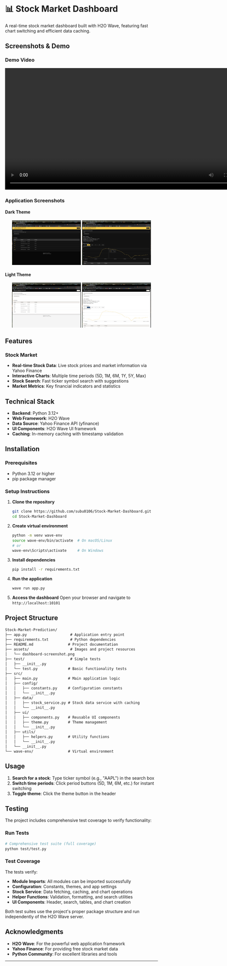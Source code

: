 # 📊 Stock Market Dashboard
A real-time stock market dashboard built with H2O Wave, featuring fast chart switching and efficient data caching.

## Screenshots & Demo

### Demo Video
<video width="800" controls>
  <source src="https://github.com/subu0106/Stock-Market-Dashboard/raw/main/assets/demo.mp4" type="video/mp4">
  <a href="https://github.com/subu0106/Stock-Market-Dashboard/blob/main/assets/demo.mp4">Watch Demo Video</a>
</video>


### Application Screenshots

#### Dark Theme

<div align="center">
  <img src="https://raw.githubusercontent.com/subu0106/Stock-Market-Dashboard/main/assets/DT-1.png" alt="Dark Theme View 1" width="45%">
  <img src="https://raw.githubusercontent.com/subu0106/Stock-Market-Dashboard/main/assets/DT-2.png" alt="Dark Theme View 2" width="45%">
</div>

####  Light Theme

<div align="center">
  <img src="https://raw.githubusercontent.com/subu0106/Stock-Market-Dashboard/main/assets/LT-1.png" alt="Light Theme View 1" width="45%">
  <img src="https://raw.githubusercontent.com/subu0106/Stock-Market-Dashboard/main/assets/LT-2.png" alt="Light Theme View 2" width="45%">
</div>

## Features

### Stock Market

- **Real-time Stock Data**: Live stock prices and market information via Yahoo Finance
- **Interactive Charts**: Multiple time periods (5D, 1M, 6M, 1Y, 5Y, Max)
- **Stock Search**: Fast ticker symbol search with suggestions
- **Market Metrics**: Key financial indicators and statistics

## Technical Stack

- **Backend**: Python 3.12+
- **Web Framework**: H2O Wave
- **Data Source**: Yahoo Finance API (yfinance)
- **UI Components**: H2O Wave UI framework
- **Caching**: In-memory caching with timestamp validation

## Installation

### Prerequisites
- Python 3.12 or higher
- pip package manager

### Setup Instructions

1. **Clone the repository**
   ```bash
   git clone https://github.com/subu0106/Stock-Market-Dashboard.git
   cd Stock-Market-Dashboard
   ```

2. **Create virtual environment**
   ```bash
   python -m venv wave-env
   source wave-env/bin/activate  # On macOS/Linux
   # or
   wave-env\Scripts\activate     # On Windows
   ```

3. **Install dependencies**
   ```bash
   pip install -r requirements.txt
   ```

4. **Run the application**
   ```bash
   wave run app.py
   ```

5. **Access the dashboard**
   Open your browser and navigate to `http://localhost:10101`

## Project Structure

```
Stock-Market-Prediction/
├── app.py                    # Application entry point
├── requirements.txt          # Python dependencies
├── README.md                # Project documentation
├── assets/                   # Images and project resources
│   └── dashboard-screenshot.png
├── test/                     # Simple tests
│   ├── __init__.py
│   └── test.py              # Basic functionality tests
├── src/
│   ├── main.py              # Main application logic
│   ├── config/
│   │   ├── constants.py     # Configuration constants
│   │   └── __init__.py
│   ├── data/
│   │   ├── stock_service.py # Stock data service with caching
│   │   └── __init__.py
│   ├── ui/
│   │   ├── components.py    # Reusable UI components
│   │   ├── theme.py         # Theme management
│   │   └── __init__.py
│   ├── utils/
│   │   ├── helpers.py       # Utility functions
│   │   └── __init__.py
│   └── __init__.py
└── wave-env/                # Virtual environment
```

## Usage

1. **Search for a stock**: Type ticker symbol (e.g., "AAPL") in the search box
2. **Switch time periods**: Click period buttons (5D, 1M, 6M, etc.) for instant switching
3. **Toggle theme**: Click the theme button  in the header

## Testing

The project includes comprehensive test coverage to verify functionality:

### Run Tests

```bash
# Comprehensive test suite (full coverage)
python test/test.py
```

### Test Coverage

The tests verify:

- **Module Imports**: All modules can be imported successfully
- **Configuration**: Constants, themes, and app settings  
- **Stock Service**: Data fetching, caching, and chart operations
- **Helper Functions**: Validation, formatting, and search utilities
- **UI Components**: Header, search, tables, and chart creation

Both test suites use the project's proper package structure and run independently of the H2O Wave server.

## Acknowledgments

- **H2O Wave**: For the powerful web application framework
- **Yahoo Finance**: For providing free stock market data
- **Python Community**: For excellent libraries and tools

---
